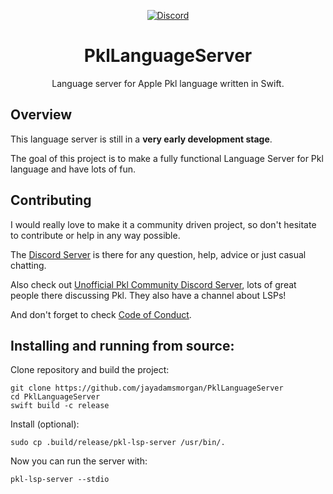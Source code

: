<div align="center">

[![Discord][discord badge]][discord]

# PklLanguageServer

Language server for Apple Pkl language written in Swift.

</div>

## Overview
This language server is still in a **very early development stage**.

The goal of this project is to make a fully functional Language Server for Pkl language and have lots of fun.

## Contributing
I would really love to make it a community driven project, so don't hesitate to contribute or help in any way possible.

The [Discord Server][discord] is there for any question, help, advice or just casual chatting.

Also check out [Unofficial Pkl Community Discord Server](https://discord.gg/3PufS9Jn), lots of great people there discussing Pkl. They also have a channel about LSPs!

And don't forget to check [Code of Conduct](CODE_OF_CONDUCT.md).

## Installing and running from source:

Clone repository and build the project:
```
git clone https://github.com/jayadamsmorgan/PklLanguageServer
cd PklLanguageServer
swift build -c release
```

Install (optional):
```
sudo cp .build/release/pkl-lsp-server /usr/bin/.
```

Now you can run the server with:
```
pkl-lsp-server --stdio
```

[discord]: https://discord.gg/GTe5JvcT
[discord badge]: https://img.shields.io/badge/Discord-purple?logo=Discord&label=Chat&color=%235A64EC
